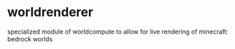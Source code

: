 # worldrenderer
specialized module of worldcompute to allow for live rendering of minecraft: bedrock worlds